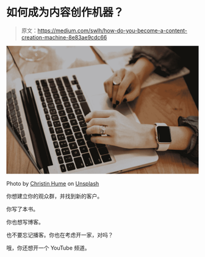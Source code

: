 # 如何成为内容创作机器？

> 原文：<https://medium.com/swlh/how-do-you-become-a-content-creation-machine-8e83ae9cdc66>

![](img/7b9dd88b7f7657ac1126de7500ee08e1.png)

Photo by [Christin Hume](https://unsplash.com/@christinhumephoto?utm_source=medium&utm_medium=referral) on [Unsplash](https://unsplash.com?utm_source=medium&utm_medium=referral)

你想建立你的观众群，并找到新的客户。

你写了本书。

你也想写博客。

也不要忘记播客。你也在考虑开一家，对吗？

哦，你还想开一个 YouTube 频道。